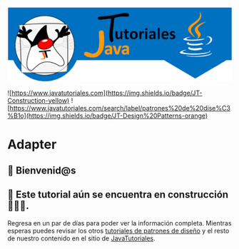 ![JavaTutoriales](.github/assets/LogoGit.png)

![https://www.javatutoriales.com](https://img.shields.io/badge/JT-Construction-yellow)
![https://www.javatutoriales.com/search/label/patrones%20de%20dise%C3%B1o](https://img.shields.io/badge/JT-Design%20Patterns-orange)


# Adapter

## 👋 Bienvenid@s

## 🚧 Este tutorial aún se encuentra en construcción 👨‍🎓🚧.

Regresa en un par de días para poder ver la información completa. Mientras esperas puedes revisar los otros [tutoriales de patrones de diseño](https://www.javatutoriales.com/search/label/patrones%20de%20dise%C3%B1o) y el resto de  nuestro contenido en el sitio de [JavaTutoriales](https://www.javatutoriales.com).